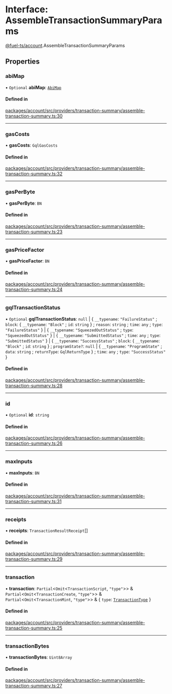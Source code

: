 # Interface: AssembleTransactionSummaryParams

[@fuel-ts/account](/api/Account/index.md).AssembleTransactionSummaryParams

## Properties

### abiMap

• `Optional` **abiMap**: [`AbiMap`](/api/Account/index.md#abimap)

#### Defined in

[packages/account/src/providers/transaction-summary/assemble-transaction-summary.ts:30](https://github.com/FuelLabs/fuels-ts/blob/e8cdc9bd/packages/account/src/providers/transaction-summary/assemble-transaction-summary.ts#L30)

___

### gasCosts

• **gasCosts**: `GqlGasCosts`

#### Defined in

[packages/account/src/providers/transaction-summary/assemble-transaction-summary.ts:32](https://github.com/FuelLabs/fuels-ts/blob/e8cdc9bd/packages/account/src/providers/transaction-summary/assemble-transaction-summary.ts#L32)

___

### gasPerByte

• **gasPerByte**: `BN`

#### Defined in

[packages/account/src/providers/transaction-summary/assemble-transaction-summary.ts:23](https://github.com/FuelLabs/fuels-ts/blob/e8cdc9bd/packages/account/src/providers/transaction-summary/assemble-transaction-summary.ts#L23)

___

### gasPriceFactor

• **gasPriceFactor**: `BN`

#### Defined in

[packages/account/src/providers/transaction-summary/assemble-transaction-summary.ts:24](https://github.com/FuelLabs/fuels-ts/blob/e8cdc9bd/packages/account/src/providers/transaction-summary/assemble-transaction-summary.ts#L24)

___

### gqlTransactionStatus

• `Optional` **gqlTransactionStatus**: ``null`` \| { `__typename`: ``"FailureStatus"`` ; `block`: { `__typename`: ``"Block"`` ; `id`: `string`  } ; `reason`: `string` ; `time`: `any` ; `type`: ``"FailureStatus"``  } \| { `__typename`: ``"SqueezedOutStatus"`` ; `type`: ``"SqueezedOutStatus"``  } \| { `__typename`: ``"SubmittedStatus"`` ; `time`: `any` ; `type`: ``"SubmittedStatus"``  } \| { `__typename`: ``"SuccessStatus"`` ; `block`: { `__typename`: ``"Block"`` ; `id`: `string`  } ; `programState?`: ``null`` \| { `__typename`: ``"ProgramState"`` ; `data`: `string` ; `returnType`: `GqlReturnType`  } ; `time`: `any` ; `type`: ``"SuccessStatus"``  }

#### Defined in

[packages/account/src/providers/transaction-summary/assemble-transaction-summary.ts:28](https://github.com/FuelLabs/fuels-ts/blob/e8cdc9bd/packages/account/src/providers/transaction-summary/assemble-transaction-summary.ts#L28)

___

### id

• `Optional` **id**: `string`

#### Defined in

[packages/account/src/providers/transaction-summary/assemble-transaction-summary.ts:26](https://github.com/FuelLabs/fuels-ts/blob/e8cdc9bd/packages/account/src/providers/transaction-summary/assemble-transaction-summary.ts#L26)

___

### maxInputs

• **maxInputs**: `BN`

#### Defined in

[packages/account/src/providers/transaction-summary/assemble-transaction-summary.ts:31](https://github.com/FuelLabs/fuels-ts/blob/e8cdc9bd/packages/account/src/providers/transaction-summary/assemble-transaction-summary.ts#L31)

___

### receipts

• **receipts**: `TransactionResultReceipt`[]

#### Defined in

[packages/account/src/providers/transaction-summary/assemble-transaction-summary.ts:29](https://github.com/FuelLabs/fuels-ts/blob/e8cdc9bd/packages/account/src/providers/transaction-summary/assemble-transaction-summary.ts#L29)

___

### transaction

• **transaction**: `Partial`&lt;`Omit`&lt;`TransactionScript`, ``"type"``\>\> & `Partial`&lt;`Omit`&lt;`TransactionCreate`, ``"type"``\>\> & `Partial`&lt;`Omit`&lt;`TransactionMint`, ``"type"``\>\> & { `type`: [`TransactionType`](/api/Account/TransactionType.md)  }

#### Defined in

[packages/account/src/providers/transaction-summary/assemble-transaction-summary.ts:25](https://github.com/FuelLabs/fuels-ts/blob/e8cdc9bd/packages/account/src/providers/transaction-summary/assemble-transaction-summary.ts#L25)

___

### transactionBytes

• **transactionBytes**: `Uint8Array`

#### Defined in

[packages/account/src/providers/transaction-summary/assemble-transaction-summary.ts:27](https://github.com/FuelLabs/fuels-ts/blob/e8cdc9bd/packages/account/src/providers/transaction-summary/assemble-transaction-summary.ts#L27)
